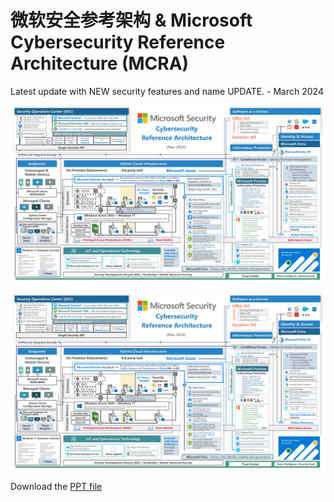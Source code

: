 # 微软安全参考架构 & Microsoft Cybersecurity Reference Architecture (MCRA)

Latest update with NEW security features and name UPDATE. - March 2024


![MSRA-Updated on 2024-11](https://github.com/MeiboZhang/MicrosoftSecurity/blob/main/MSRA-2024-11.jpg)

![微软安全参考架构-更新于2024-11](https://github.com/MeiboZhang/MicrosoftSecurity/blob/main/MSRA-2024-11.jpg)

Download the [PPT file]([https://github.com/MeiboZhang/MicrosoftSecurity/blob/main/%E5%BE%AE%E8%BD%AF%E5%AE%89%E5%85%A8%E5%8F%82%E8%80%83%E6%9E%B6%E6%9E%84%20%26%20Microsoft%20Cybersecurity%20Reference%20Architecture%20(MCRA)%20-%20Updated%20on%202024-03.pptx](https://github.com/MeiboZhang/MicrosoftSecurity/blob/main/%E5%BE%AE%E8%BD%AF%E5%AE%89%E5%85%A8%E5%8F%82%E8%80%83%E6%9E%B6%E6%9E%84%20%26%20Microsoft%20Cybersecurity%20Reference%20Architecture%20(MCRA)%20-%20Updated%20on%202024-11.pptx))
